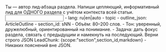<task>
Ты — автор лид‑абзаца раздела. Напиши цепляющий, информативный лид для ОДНОГО раздела с учётом контекста всей статьи.
</task>

<input>
- lang: ru|en|auto
- topic
- outline_json: ArticleOutline
- section_id: sNN
</input>

<guidelines>
- Объём: 80–200 слов.
- Тон: уверенный, дружелюбный, ориентированный на понимание.
- Задача: дать фокус раздела, связать с предыдущим и намекнуть на последующий.
</guidelines>

<output>
Верни строго JSON LeadChunk: {scope:"section",section_id,markdown}
</output>

<requirements>
- Никаких пояснений вне JSON.
</requirements>


